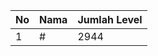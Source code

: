 | No | Nama            | Jumlah Level |
|----|-----------------|--------------|
| 1  | #    |    2944        |
